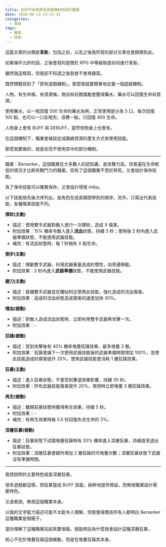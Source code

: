 ```yaml
---
title: 如何不採用原有遊戲機制地設計職業
date: 2020-06-13 13:12:31
categories: 
  - 革新
tags:
  - 職業
  - 技能
---
```


這篇文章的分類是**革新**，包括之前，以及之後我所寫的部分文章也會歸類到此。

如果條件允許的話，之後會寫的是關於 RPG 中等級制度如何進行革新。

雖然我這樣寫，但我卻不知道之後我會不會再續寫。

<!-- more -->

既然標題寫到了「原有遊戲機制」，那麼我就要簡單地定義一個遊戲機制。

人物，有生命條，有資源條。商店和任務獎勵會獲得藥水，藥水可以回復生命和資源。

使用藥水，以一瓶回復 500 生命的藥水為例，正常使用是分為 5 口，每次回復 100 點，也可以一口全喝完，浪費一點，只回復 400 生命。

人物身上會有 BUFF 與 DEBUFF，當然怪物身上也會有。

在這個機制下，職業會被設定成圍繞資源的產生方式來使用技能。

那麼我要做的，就是反而不使用其中的部分機制。

---

職業：Berserker，這個職業在大多數人的認知裏，是攻擊力高，但普遍在生命較低的情況才比較有戰鬥力的職業。但為了這個職業不至於猝死，又會設計保命技能。

為了保命技能可以確實保命，又會設計得很 imba。

以下技能按先後次序列出，是角色在成長期間學到的順序，另外，只寫出代表技能，各種傷害技能不列。

**揮砍(主動)**

- 描述：使用雙手武器對敵人進行一次揮砍，造成 X 傷害。
- 附加效果：15% 機率令敵人進入**流血**狀態，持續 3 秒；使用後 2 秒內進入武器準備狀態，不能使用武器技能。
- 補充：有流血狀態時，每 1 秒損失 X 點生命。

**側步(主動)**

- 描述：揮動雙手武器，利用武器重量造成的慣性，向旁邊移動。
- 附加效果：2 秒內進入**武器準備**狀態，不能使用武器技能。

**磨刀(主動)**

- 描述：裝備雙手武器並在鐵砧附近使用此技能，強化造成的流血傷害。
- 附加效果：造成的流血狀態造成傷害的速度加快 30%。

**嗜血(被動)**

- 描述：對敵人造成流血狀態時，立即利用雙手武器再攻擊一次。
- 附加效果：-

**狂躁(被動)**

- 描述：受到攻擊後有 40% 機率堆疊狂躁效果，最多堆疊 3 層。
- 附加效果：狂躁會讓下一次使用武器技能後的武器準備時間增加 100%，並使此技能造成的傷害提升 20%，使用武器技能會消耗 1 層狂躁效果。

**狂暴(主動)**

- 描述：進入狂暴狀態，不會受到擊退效果影響，持續 30 秒。
- 附加效果：所有武器技能傷害提升 20%，使用時立即堆疊 3 層狂躁效果。

**再生(被動)**

- 描述：離開狂暴狀態時獲得再生效果，持續 5 秒。
- 附加效果：-
- 補充：有再生效果時每 0.5 秒回復失去生命的 3%。

**深層狂暴(被動)**

- 描述：狂暴狀態下試圖堆疊狂躁時有 20% 機率進入深層狂暴，持續直至退出狂暴狀態。
- 附加效果：深層狂暴會額外增加 2 層狂躁的可堆疊次數；深層狂暴狀態下武器沒有準備時間。

---

我想説明的主要特色就是深層狂暴。

很多遊戲都這樣，把狂暴當成 BUFF 技能，純粹地提供增益，而無視職業設計需要特色。

又或者説，無視這個職業本身。

以我的文字能力描述可能不太能令人理解，但我覺得應該所有人都明白 Berserker 這種職業是個瘋子。

當你理解了這種職業玩起來要很瘋，就能明白為什麼我會設計這種深層狂暴。

核心不在於堆疊狂躁這個被動，而是在堆疊狂躁其本身。